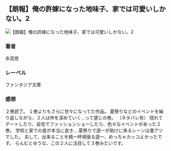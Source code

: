 ## 【朗報】俺の許嫁になった地味子、家では可愛いしかない。2
![【朗報】俺の許嫁になった地味子、家では可愛いしかない。2](https://cdn.discordapp.com/attachments/1211570779934695494/1217705263528677467/1Gt45Ml9-3DIWK-HJpeTKWaxwWXMu1YxPlt42zdA_KiWwKBGBf3xBcxWkAOTjRGA.png?ex=6604ff66&is=65f28a66&hm=c79869c3e1868e47c6d883f9ac53237af2a0054b29cbbe998f9157c4c13cbf2f&)
### 著者
氷高悠
### レーベル
ファンタジア文庫
### 感想
２巻読了。
１巻よりもさらに甘々になってた作品。
夏祭りなどのイベントを繰り返しながら、２人は仲を深めていく…って感じの巻。
（ネタバレ有）
隠れてデートしたり、自宅でファッションショーしたり、色々なイベントがあった２巻。
学校と家での差が本当に良き…
夏祭りで遊一が助けに来るシーンは激アツでした。
夫して、出来ることを精一杯頑張る遊一、めっちゃカッコよかったです。
らんむとゆうな、この２人に注目して３巻みたいです。